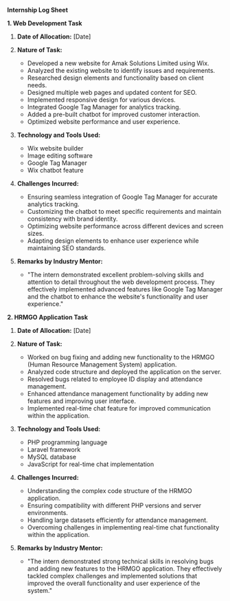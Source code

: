 **Internship Log Sheet**

**1. Web Development Task**

1. **Date of Allocation:** [Date]

2. **Nature of Task:**
   - Developed a new website for Amak Solutions Limited using Wix.
   - Analyzed the existing website to identify issues and requirements.
   - Researched design elements and functionality based on client needs.
   - Designed multiple web pages and updated content for SEO.
   - Implemented responsive design for various devices.
   - Integrated Google Tag Manager for analytics tracking.
   - Added a pre-built chatbot for improved customer interaction.
   - Optimized website performance and user experience.

3. **Technology and Tools Used:**
   - Wix website builder
   - Image editing software
   - Google Tag Manager
   - Wix chatbot feature

4. **Challenges Incurred:**
   - Ensuring seamless integration of Google Tag Manager for accurate analytics tracking.
   - Customizing the chatbot to meet specific requirements and maintain consistency with brand identity.
   - Optimizing website performance across different devices and screen sizes.
   - Adapting design elements to enhance user experience while maintaining SEO standards.

5. **Remarks by Industry Mentor:**
   - "The intern demonstrated excellent problem-solving skills and attention to detail throughout the web development process. They effectively implemented advanced features like Google Tag Manager and the chatbot to enhance the website's functionality and user experience."

**2. HRMGO Application Task**

1. **Date of Allocation:** [Date]

2. **Nature of Task:**
   - Worked on bug fixing and adding new functionality to the HRMGO (Human Resource Management System) application.
   - Analyzed code structure and deployed the application on the server.
   - Resolved bugs related to employee ID display and attendance management.
   - Enhanced attendance management functionality by adding new features and improving user interface.
   - Implemented real-time chat feature for improved communication within the application.

3. **Technology and Tools Used:**
   - PHP programming language
   - Laravel framework
   - MySQL database
   - JavaScript for real-time chat implementation

4. **Challenges Incurred:**
   - Understanding the complex code structure of the HRMGO application.
   - Ensuring compatibility with different PHP versions and server environments.
   - Handling large datasets efficiently for attendance management.
   - Overcoming challenges in implementing real-time chat functionality within the application.

5. **Remarks by Industry Mentor:**
   - "The intern demonstrated strong technical skills in resolving bugs and adding new features to the HRMGO application. They effectively tackled complex challenges and implemented solutions that improved the overall functionality and user experience of the system."